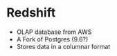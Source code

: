 # Redshift

- OLAP database from AWS
- A Fork of Postgres (9.6?)
- Stores data in a columnar format
